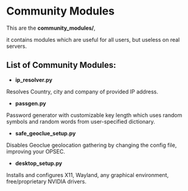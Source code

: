 # Community Modules

This are the __community_modules/__, 

it contains modules which are useful for all users, but useless on real servers. 

## List of Community Modules:

- __ip_resolver.py__

Resolves Country, city and company of provided IP address.

- __passgen.py__

Password generator with customizable key length which uses random symbols and random words from user-specified dictionary.

 - __safe_geoclue_setup.py__

Disables Geoclue geolocation gathering by changing the config file, improving your OPSEC.

- __desktop_setup.py__

Installs and configures X11, Wayland, any graphical environment, free/proprietary NVIDIA drivers.
